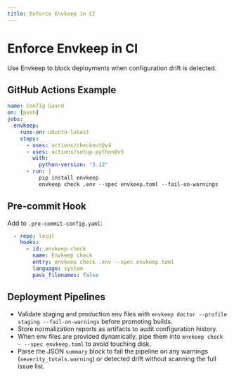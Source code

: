 ```yaml
---
title: Enforce Envkeep in CI
---
```


# Enforce Envkeep in CI

Use Envkeep to block deployments when configuration drift is detected.

## GitHub Actions Example

```yaml
name: Config Guard
on: [push]
jobs:
  envkeep:
    runs-on: ubuntu-latest
    steps:
      - uses: actions/checkout@v4
      - uses: actions/setup-python@v5
        with:
          python-version: "3.12"
      - run: |
          pip install envkeep
          envkeep check .env --spec envkeep.toml --fail-on-warnings
```

## Pre-commit Hook

Add to `.pre-commit-config.yaml`:

```yaml
  - repo: local
    hooks:
      - id: envkeep-check
        name: Envkeep check
        entry: envkeep check .env --spec envkeep.toml
        language: system
        pass_filenames: false
```

## Deployment Pipelines
- Validate staging and production env files with `envkeep doctor --profile staging --fail-on-warnings` before promoting builds.
- Store normalization reports as artifacts to audit configuration history.
- When env files are provided dynamically, pipe them into `envkeep check - --spec envkeep.toml` to avoid touching disk.
- Parse the JSON `summary` block to fail the pipeline on any warnings (`severity_totals.warning`) or detected drift without scanning the full issue list.
